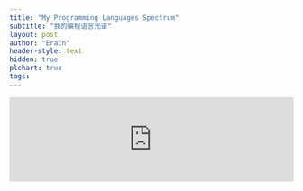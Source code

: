 ```yaml
---
title: "My Programming Languages Spectrum"
subtitle: "我的编程语言光谱"
layout: post
author: "Erain"
header-style: text
hidden: true
plchart: true
tags:
---
```


<iframe 
  id="chart"
  src="https://huangxuan.me/PL-chart/"
  frameborder="0" 
  scrolling="no" 
  style="width: 100%">
</iframe>
